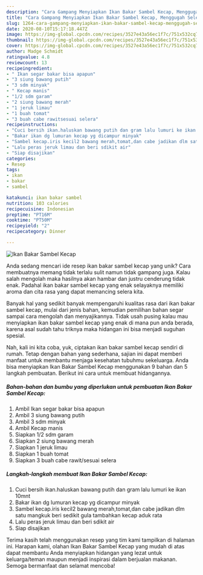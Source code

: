 ```yaml
---
description: "Cara Gampang Menyiapkan Ikan Bakar Sambel Kecap, Menggugah Selera"
title: "Cara Gampang Menyiapkan Ikan Bakar Sambel Kecap, Menggugah Selera"
slug: 1264-cara-gampang-menyiapkan-ikan-bakar-sambel-kecap-menggugah-selera
date: 2020-08-10T15:17:18.447Z
image: https://img-global.cpcdn.com/recipes/3527e43a56ec1f7c/751x532cq70/ikan-bakar-sambel-kecap-foto-resep-utama.jpg
thumbnail: https://img-global.cpcdn.com/recipes/3527e43a56ec1f7c/751x532cq70/ikan-bakar-sambel-kecap-foto-resep-utama.jpg
cover: https://img-global.cpcdn.com/recipes/3527e43a56ec1f7c/751x532cq70/ikan-bakar-sambel-kecap-foto-resep-utama.jpg
author: Madge Schmidt
ratingvalue: 4.8
reviewcount: 13
recipeingredient:
- " Ikan segar bakar bisa apapun"
- "3 siung bawang putih"
- "3 sdm minyak"
- " Kecap manis"
- "1/2 sdm garam"
- "2 siung bawang merah"
- "1 jeruk limau"
- "1 buah tomat"
- "3 buah cabe rawitsesuai selera"
recipeinstructions:
- "Cuci bersih ikan.haluskan bawang putih dan gram lalu lumuri ke ikan 10mnt"
- "Bakar ikan dg lumuran kecap yg dicampur minyak"
- "Sambel kecap.iris kecil2 bawang merah,tomat,dan cabe jadikan dlm satu mangkuk beri sedikit gula tambahkan kecap aduk rata"
- "Lalu peras jeruk limau dan beri sdikit air"
- "Siap disajikan"
categories:
- Resep
tags:
- ikan
- bakar
- sambel

katakunci: ikan bakar sambel 
nutrition: 103 calories
recipecuisine: Indonesian
preptime: "PT16M"
cooktime: "PT50M"
recipeyield: "2"
recipecategory: Dinner

---
```



![Ikan Bakar Sambel Kecap](https://img-global.cpcdn.com/recipes/3527e43a56ec1f7c/751x532cq70/ikan-bakar-sambel-kecap-foto-resep-utama.jpg)

Anda sedang mencari ide resep ikan bakar sambel kecap yang unik? Cara membuatnya memang tidak terlalu sulit namun tidak gampang juga. Kalau salah mengolah maka hasilnya akan hambar dan justru cenderung tidak enak. Padahal ikan bakar sambel kecap yang enak selayaknya memiliki aroma dan cita rasa yang dapat memancing selera kita.



Banyak hal yang sedikit banyak mempengaruhi kualitas rasa dari ikan bakar sambel kecap, mulai dari jenis bahan, kemudian pemilihan bahan segar sampai cara mengolah dan menyajikannya. Tidak usah pusing kalau mau menyiapkan ikan bakar sambel kecap yang enak di mana pun anda berada, karena asal sudah tahu triknya maka hidangan ini bisa menjadi suguhan spesial.


Nah, kali ini kita coba, yuk, ciptakan ikan bakar sambel kecap sendiri di rumah. Tetap dengan bahan yang sederhana, sajian ini dapat memberi manfaat untuk membantu menjaga kesehatan tubuhmu sekeluarga. Anda bisa menyiapkan Ikan Bakar Sambel Kecap menggunakan 9 bahan dan 5 langkah pembuatan. Berikut ini cara untuk membuat hidangannya.

<!--inarticleads1-->

##### Bahan-bahan dan bumbu yang diperlukan untuk pembuatan Ikan Bakar Sambel Kecap:

1. Ambil  Ikan segar bakar bisa apapun
1. Ambil 3 siung bawang putih
1. Ambil 3 sdm minyak
1. Ambil  Kecap manis
1. Siapkan 1/2 sdm garam
1. Siapkan 2 siung bawang merah
1. Siapkan 1 jeruk limau
1. Siapkan 1 buah tomat
1. Siapkan 3 buah cabe rawit/sesuai selera




<!--inarticleads2-->

##### Langkah-langkah membuat Ikan Bakar Sambel Kecap:

1. Cuci bersih ikan.haluskan bawang putih dan gram lalu lumuri ke ikan 10mnt
1. Bakar ikan dg lumuran kecap yg dicampur minyak
1. Sambel kecap.iris kecil2 bawang merah,tomat,dan cabe jadikan dlm satu mangkuk beri sedikit gula tambahkan kecap aduk rata
1. Lalu peras jeruk limau dan beri sdikit air
1. Siap disajikan




Terima kasih telah menggunakan resep yang tim kami tampilkan di halaman ini. Harapan kami, olahan Ikan Bakar Sambel Kecap yang mudah di atas dapat membantu Anda menyiapkan hidangan yang lezat untuk keluarga/teman maupun menjadi inspirasi dalam berjualan makanan. Semoga bermanfaat dan selamat mencoba!
